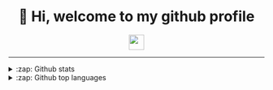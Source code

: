 <h1 align="center">👋 Hi, welcome to my github profile</h1>

<div align="center">
  <a href="https://www.linkedin.com/in/alexander-bredesen">
    <img align="center" height="30" src="https://img.shields.io/badge/linkedin-%230077B5.svg?&style=for-the-badge&logo=linkedin&logoColor=white">
  </a>
</div>

---

<details>
<summary>:zap: Github stats</summary>
  <img align="left" src="https://github-readme-stats.vercel.app/api?username=alexander474&show_icons=true&count_private=true&hide_border=true&hide_title=true">
</details>

<details>
<summary>:zap: Github top languages</summary>
  <img align="left" src="https://github-readme-stats.vercel.app/api/top-langs/?username=alexander474">
</details>

